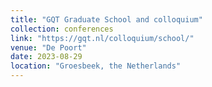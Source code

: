 ```yaml
---
title: "GQT Graduate School and colloquium"
collection: conferences
link: "https://gqt.nl/colloquium/school/"
venue: "De Poort"
date: 2023-08-29
location: "Groesbeek, the Netherlands"
---
```

